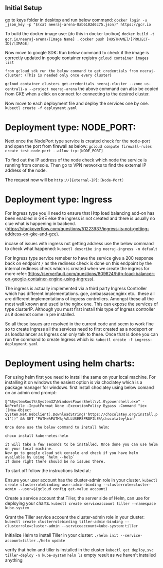 ## Initial Setup

  go to keys folder in desktop and run below command:
  `docker login -u _json_key -p "$(cat neeraj-arena-8ab6102d6c75.json)" https://gcr.io`

  To build the docker image use: (do this in docker toolbox)
  `docker build -t gcr.io/neeraj-arena/[Image Name] .`
  `docker push [HOSTNAME]/[PROJECT-ID]/[IMAGE]`


  Now move to google SDK:
  Run below command to check if the image is correctly updated in google container registry
  `gcloud container images list`

	from gcloud sdk run the below command to get credentials from neeraj-cluster: (This is needed only once every cluster)
  `gcloud container clusters get-credentials neeraj-cluster --zone us-central1-a --project neeraj-arena`
  the above command can also be copied from GKE when u click on connect for connecting to the desired cluster.


  Now move to each deployment file and deploy the services one by one.
  `kubectl create -f deployment.yaml`


# Deployment type: NODE_PORT:

  Next once the NodePort type service is created check for the node-port and open the port from firewall as below:
  `gcloud compute firewall-rules create test-node-port --allow tcp:[NODE_PORT]`

  To find out the IP address of the node check which node the service is running from console.
  Then go to VPN networks to find the external IP address of the node.

  The request now will be `http://[External-IP]:[Node-Port]`

# Deployment type: Ingress
    
  For Ingress type you'll need to ensure that Http load balancing add-on has been enabled in GKE else the ingress is not created and there is usually no clue what is happening in backend. (https://stackoverflow.com/questions/51223937/ingress-is-not-getting-address-on-gke-and-gce).

  incase of issues with ingress not getting address use the below command to check what happened:
  `kubectl describe ing neeraj-ingress -n default`

  For Ingress type service remeber to have the service give a 200 response back on endpoint `/` as the rediness check is done on this endpoint by the internal rediness check which is created when we create the ingress for more refer:(https://serverfault.com/questions/809824/http-load-balancer-on-google-container-engine-using-ingress).

  The ingress is actually implemented via a third party Ingress Controller which has different implementations.
  gce, ambassasor,nginx etc.. these all are different implementations of ingress controllers.
  Amongst these all the most well known and used is the nginx one. This can expose the services of type clusterIP.
  Although you must first install this type of Ingress controller as it doesnot come in pre installed.
    
    
  So all these issues are resolved in the current code and seem to work fine so to create Ingress all the services need to first created as a nodeport or as loadbalancer as Ingress can only talk to these. Once that is done you can run the command to create Ingress which is:
  `kubectl create -f ingress-deployment.yaml`

# Deployment using helm charts:
	
For using helm first you need to install the same on your local machine.
For installing it on windows the easiest option is via choclatey which is a package manager for windows.
first install choclatey using below comand on an admin cmd prompt:

`@"%SystemRoot%\System32\WindowsPowerShell\v1.0\powershell.exe" -NoProfile -InputFormat None -ExecutionPolicy Bypass -Command "iex ((New-Object System.Net.WebClient).DownloadString('https://chocolatey.org/install.ps1'))" && SET "PATH=%PATH%;%ALLUSERSPROFILE%\chocolatey\bin"`
	 
	 
	Once done use the below command to install helm:

`choco install kubernetes-helm`
	
	it will take a few seconds to be installed. Once done you can use helm on your local machine.
	Now go to google cloud sdk console and check if you have helm available by using `helm --help`
	If done right there should be no issues there.

  To start off follow the instructions listed at:
    
  Ensure your user account has the cluster-admin role in your cluster.
  `kubectl create clusterrolebinding user-admin-binding --clusterrole=cluster-admin --user=$(gcloud config get-value account)`

  Create a service account that Tiller, the server side of Helm, can use for deploying your charts.
  `kubectl create serviceaccount tiller --namespace kube-system`

  Grant the Tiller service account the cluster-admin role in your cluster:
  `kubectl create clusterrolebinding tiller-admin-binding --clusterrole=cluster-admin --serviceaccount=kube-system:tiller`

  Initialize Helm to install Tiller in your cluster:
  `./helm init --service-account=tiller`
  `./helm update`


  verify that helm and tiller is installed in the cluster
  `kubectl get deploy,svc tiller-deploy -n kube-system`
  `helm ls` empty result as we haven't installed anything

    